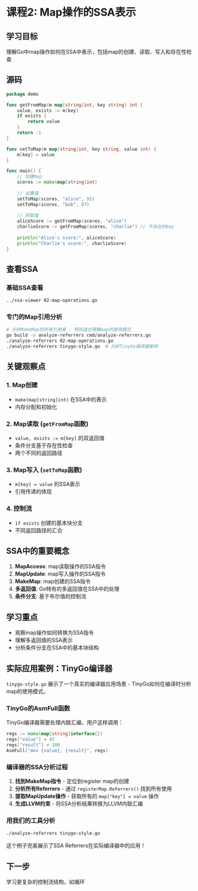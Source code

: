 # 课程2: Map操作的SSA表示

## 学习目标
理解Go中map操作如何在SSA中表示，包括map的创建、读取、写入和存在性检查

## 源码
```go
package demo

func getFromMap(m map[string]int, key string) int {
	value, exists := m[key]
	if exists {
		return value
	}
	return -1
}

func setToMap(m map[string]int, key string, value int) {
	m[key] = value
}

func main() {
	// 创建map
	scores := make(map[string]int)
	
	// 设置值
	setToMap(scores, "alice", 95)
	setToMap(scores, "bob", 87)
	
	// 获取值
	aliceScore := getFromMap(scores, "alice")
	charlieScore := getFromMap(scores, "charlie") // 不存在的key
	
	println("Alice's score:", aliceScore)
	println("Charlie's score:", charlieScore)
}
```

## 查看SSA

### 基础SSA查看
```bash
../ssa-viewer 02-map-operations.go
```

### 专门的Map引用分析
```bash
# 分析MakeMap的所有引用者 - 特别适合理解map的使用模式
go build -o analyze-referrers cmd/analyze-referrers.go
./analyze-referrers 02-map-operations.go
./analyze-referrers tinygo-style.go  # 分析TinyGo编译器案例
```

## 关键观察点

### 1. Map创建
- `make(map[string]int)` 在SSA中的表示
- 内存分配和初始化

### 2. Map读取 (`getFromMap`函数)
- `value, exists := m[key]` 的双返回值
- 条件分支基于存在性检查
- 两个不同的返回路径

### 3. Map写入 (`setToMap`函数)
- `m[key] = value` 的SSA表示
- 引用传递的体现

### 4. 控制流
- `if exists` 创建的基本块分支
- 不同返回路径的汇合

## SSA中的重要概念
1. **MapAccess**: map读取操作的SSA指令
2. **MapUpdate**: map写入操作的SSA指令
3. **MakeMap**: map创建的SSA指令
4. **多返回值**: Go特有的多返回值在SSA中的处理
5. **条件分支**: 基于布尔值的控制流

## 学习重点
- 观察map操作如何转换为SSA指令
- 理解多返回值的SSA表示
- 分析条件分支在SSA中的基本块结构

## 实际应用案例：TinyGo编译器

`tinygo-style.go` 展示了一个真实的编译器应用场景 - TinyGo如何在编译时分析map的使用模式。

### TinyGo的AsmFull函数
TinyGo编译器需要处理内联汇编，用户这样调用：
```go
regs := make(map[string]interface{})
regs["value"] = 42
regs["result"] = 100
AsmFull("mov {value}, {result}", regs)
```

### 编译器的SSA分析过程
1. **找到MakeMap指令** - 定位到register map的创建
2. **分析所有Referrers** - 通过 `registerMap.Referrers()` 找到所有使用
3. **提取MapUpdate操作** - 获取所有的 `map["key"] = value` 操作
4. **生成LLVM约束** - 将SSA分析结果转换为LLVM内联汇编

### 用我们的工具分析
```bash
./analyze-referrers tinygo-style.go
```

这个例子完美展示了SSA Referrers在实际编译器中的应用！

## 下一步
学习更复杂的控制流结构，如循环